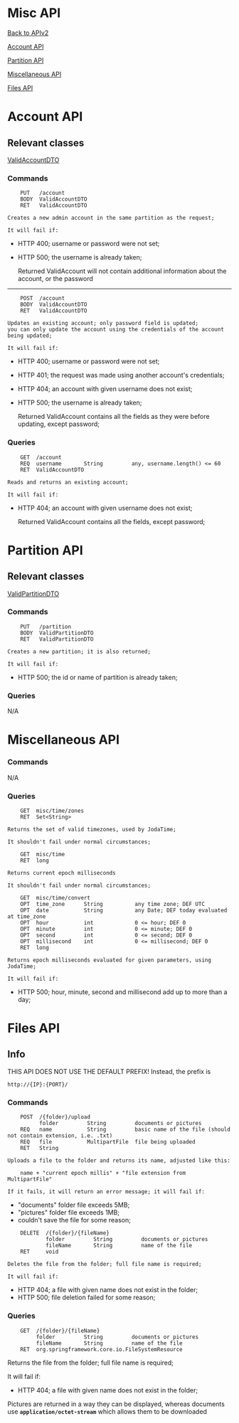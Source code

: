 # Misc API

[Back to APIv2](./APIv2.md)

[Account API](#account-api)

[Partition API](#partition-api)

[Miscellaneous API](#miscellaneous-api)

[Files API](#files-api)

# Account API

## Relevant classes

[ValidAccountDTO](../../src/main/java/com/superum/api/account/ValidAccountDTO.java)

### Commands

<a name="create-admin"><a>
```
    PUT   /account
    BODY  ValidAccountDTO
    RET   ValidAccountDTO
```

    Creates a new admin account in the same partition as the request;

    It will fail if:
  * HTTP 400; username or password were not set;
  * HTTP 500; the username is already taken;

    Returned ValidAccount will not contain additional information about the account, or the password

------

<a name="update-password"><a>
```
    POST  /account
    BODY  ValidAccountDTO
    RET   ValidAccountDTO
```

    Updates an existing account; only password field is updated;
    you can only update the account using the credentials of the account being updated;

    It will fail if:
  * HTTP 400; username or password were not set;
  * HTTP 401; the request was made using another account's credentials;
  * HTTP 404; an account with given username does not exist;
  * HTTP 500; the username is already taken;

    Returned ValidAccount contains all the fields as they were before updating, except password;

### Queries

<a name="read-account"><a>
```
    GET  /account
    REQ  username       String         any, username.length() <= 60
    RET  ValidAccountDTO
```

    Reads and returns an existing account;

    It will fail if:
  * HTTP 404; an account with given username does not exist;

    Returned ValidAccount contains all the fields, except password;

# Partition API

## Relevant classes

[ValidPartitionDTO](../../src/main/java/com/superum/api/partition/ValidPartitionDTO.java)

### Commands

<a name="create-partition"><a>
```
    PUT   /partition
    BODY  ValidPartitionDTO
    RET   ValidPartitionDTO
```

    Creates a new partition; it is also returned;

    It will fail if:
  * HTTP 500; the id or name of partition is already taken;

### Queries

N/A

# Miscellaneous API

### Commands

N/A

### Queries

<a name="read-time-zones"><a>
```
    GET  misc/time/zones
    RET  Set<String>
```

    Returns the set of valid timezones, used by JodaTime;

    It shouldn't fail under normal circumstances;

<a name="read-time"><a>
```
    GET  misc/time
    RET  long
```

    Returns current epoch milliseconds

    It shouldn't fail under normal circumstances;

<a name="convert-time"><a>
```
    GET  misc/time/convert
    OPT  time_zone      String          any time zone; DEF UTC
    OPT  date           String          any Date; DEF today evaluated at time_zone
    OPT  hour           int             0 <= hour; DEF 0
    OPT  minute         int             0 <= minute; DEF 0
    OPT  second         int             0 <= second; DEF 0
    OPT  millisecond    int             0 <= millisecond; DEF 0
    RET  long
```

    Returns epoch milliseconds evaluated for given parameters, using JodaTime;

    It will fail if:
  * HTTP 500; hour, minute, second and millisecond add up to more than a day;

# Files API

## Info

THIS API DOES NOT USE THE DEFAULT PREFIX!
Instead, the prefix is

    http://{IP}:{PORT}/

### Commands

<a name="upload-file"><a>
```
    POST  /{folder}/upload
          folder         String         documents or pictures
    REQ   name           String         basic name of the file (should not contain extension, i.e. .txt)
    REQ   file           MultipartFile  file being uploaded
    RET   String
```

    Uploads a file to the folder and returns its name, adjusted like this:

        name + "current epoch millis" + "file extension from MultipartFile"

    If it fails, it will return an error message; it will fail if:
  * "documents" folder file exceeds 5MB;
  * "pictures" folder file exceeds 1MB;
  * couldn't save the file for some reason;
    
<a name="delete-file"><a>
```
    DELETE  /{folder}/{fileName}
            folder         String         documents or pictures
            fileName       String         name of the file
    RET     void
```

    Deletes the file from the folder; full file name is required;

    It will fail if:
  * HTTP 404; a file with given name does not exist in the folder;
  * HTTP 500; file deletion failed for some reason;

### Queries

<a name="read-file"><a>
```
    GET  /{folder}/{fileName}
         folder         String         documents or pictures
         fileName       String         name of the file
    RET  org.springframework.core.io.FileSystemResource
```

Returns the file from the folder; full file name is required;

It will fail if:
  * HTTP 404; a file with given name does not exist in the folder;

Pictures are returned in a way they can be displayed, whereas documents use **`application/octet-stream`** which allows them to be downloaded

